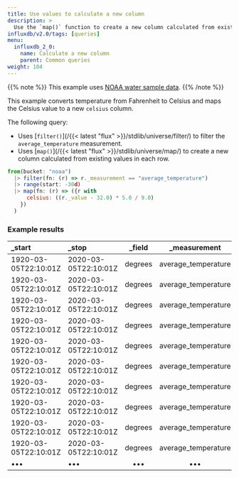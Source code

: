 ```yaml
---
title: Use values to calculate a new column
description: >
  Use the `map()` function to create a new column calculated from existing values in each row.
influxdb/v2.0/tags: [queries]
menu:
  influxdb_2_0:
    name: Calculate a new column
    parent: Common queries
weight: 104
---
```


{{% note %}}
This example uses [NOAA water sample data](/influxdb/v2.0/reference/sample-data/#noaa-water-sample-data).
{{% /note %}}

This example converts temperature from Fahrenheit to Celsius and maps the Celsius value to a new `celsius` column.

The following query:

  - Uses [`filter()`](/{{< latest "flux" >}}/stdlib/universe/filter/) to filter the `average_temperature` measurement.
  - Uses [`map()`](/{{< latest "flux" >}}/stdlib/universe/map/) to create a new column calculated from existing values in each row.

```js
from(bucket: "noaa")
  |> filter(fn: (r) => r._measurement == "average_temperature")
  |> range(start: -30d)
  |> map(fn: (r) => ({r with
      celsius: ((r._value - 32.0) * 5.0 / 9.0)
    })
  )
```

### Example results

| _start               | _stop                | _field  | _measurement        | location     | _time                | _value | celsius |
|:------               |:-----                |:------: |:------------:       |:--------:    |:-----                | ------:| -------:|
| 1920-03-05T22:10:01Z | 2020-03-05T22:10:01Z | degrees | average_temperature | coyote_creek | 2019-08-17T00:00:00Z | 82     | 27.78   |
| 1920-03-05T22:10:01Z | 2020-03-05T22:10:01Z | degrees | average_temperature | coyote_creek | 2019-08-17T00:06:00Z | 73     | 22.78   |
| 1920-03-05T22:10:01Z | 2020-03-05T22:10:01Z | degrees | average_temperature | coyote_creek | 2019-08-17T00:12:00Z | 86     | 30.00   |
| 1920-03-05T22:10:01Z | 2020-03-05T22:10:01Z | degrees | average_temperature | coyote_creek | 2019-08-17T00:18:00Z | 89     | 31.67   |
| 1920-03-05T22:10:01Z | 2020-03-05T22:10:01Z | degrees | average_temperature | coyote_creek | 2019-08-17T00:24:00Z | 77     | 25.00   |
| 1920-03-05T22:10:01Z | 2020-03-05T22:10:01Z | degrees | average_temperature | coyote_creek | 2019-08-17T00:30:00Z | 70     | 21.11   |
| 1920-03-05T22:10:01Z | 2020-03-05T22:10:01Z | degrees | average_temperature | coyote_creek | 2019-08-17T00:36:00Z | 84     | 28.89   |
| 1920-03-05T22:10:01Z | 2020-03-05T22:10:01Z | degrees | average_temperature | coyote_creek | 2019-08-17T00:42:00Z | 76     | 24.44   |
| 1920-03-05T22:10:01Z | 2020-03-05T22:10:01Z | degrees | average_temperature | coyote_creek | 2019-08-17T00:48:00Z | 85     | 29.44   |
| 1920-03-05T22:10:01Z | 2020-03-05T22:10:01Z | degrees | average_temperature | coyote_creek | 2019-08-17T00:54:00Z | 80     | 26.67   |
| •••                  | •••                  | •••     | •••                 | •••          | •••                  | •••    | •••     |
